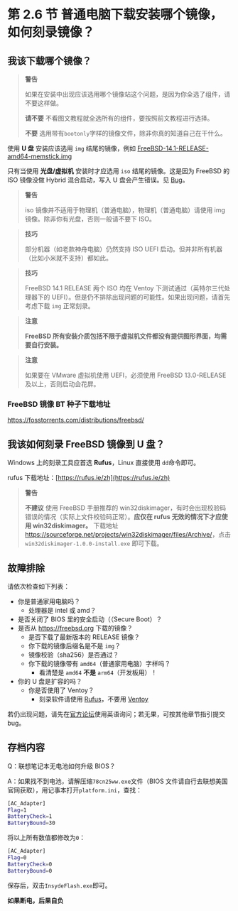 # 第 2.6 节 普通电脑下载安装哪个镜像，如何刻录镜像？

## 我该下载哪个镜像？

> **警告**
>
> 如果在安装中出现应该选用哪个镜像站这个问题，是因为你全选了组件，请不要这样做。
>
>**请不要** 不看图文教程就全选所有的组件，要按照前文教程进行选择。
>
> **不要** 选用带有`bootonly`字样的镜像文件，除非你真的知道自己在干什么。


使用 **U 盘** 安装应该选用 `img` 结尾的镜像，例如 [FreeBSD-14.1-RELEASE-amd64-memstick.img](https://download.freebsd.org/ftp/releases/amd64/amd64/ISO-IMAGES/14.1/FreeBSD-14.1-RELEASE-amd64-memstick.img)

只有当使用 **光盘/虚拟机** 安装时才应选用 `iso` 结尾的镜像。这是因为 FreeBSD 的 ISO 镜像没做 Hybrid 混合启动，写入 U 盘会产生错误。见 [Bug](https://bugs.freebsd.org/bugzilla/show\_bug.cgi?id=236786)。

> **警告**
>
>iso 镜像并不适用于物理机（普通电脑），物理机（普通电脑）请使用 img 镜像。除非你有光盘，否则一般请不要下 ISO。

>**技巧**
>
>部分机器（如老款神舟电脑）仍然支持 ISO UEFI 启动。但并非所有机器（比如小米就不支持）都如此。

>**技巧**
>
>FreeBSD 14.1 RELEASE 两个 ISO 均在 Ventoy 下测试通过（英特尔三代处理器下的 UEFI）。但是仍不排除出现问题的可能性。如果出现问题，请首先考虑下载 `img` 正常刻录。

> **注意**
>
>**FreeBSD 所有安装介质包括不限于虚拟机文件都没有提供图形界面，均需要自行安装。**

> **注意**
>
> 如果要在 VMware 虚拟机使用 UEFI，必须使用 FreeBSD 13.0-RELEASE 及以上，否则启动会花屏。

### FreeBSD 镜像 BT 种子下载地址

<https://fosstorrents.com/distributions/freebsd/>

## 我该如何刻录 FreeBSD 镜像到 U 盘？

Windows 上的刻录工具应首选 **Rufus**，Linux 直接使用 `dd`命令即可。

rufus 下载地址：[https://rufus.ie/zh](https://rufus.ie/zh)

> **警告**
>
> **不建议** 使用 FreeBSD 手册推荐的 win32diskimager，有时会出现校验码错误的情况（实际上文件校验码正常）。**应仅在 rufus 无效的情况下才应使用 win32diskimager。** 下载地址 <https://sourceforge.net/projects/win32diskimager/files/Archive/>，点击 `win32diskimager-1.0.0-install.exe` 即可下载。

## 故障排除

请依次检查如下列表：

- 你是普通家用电脑吗？
  - 处理器是 intel 或 amd？
- 是否关闭了 BIOS 里的安全启动（（Secure Boot）？
- 是否从 <https://freebsd.org> 下载的镜像？
  - 是否下载了最新版本的 RELEASE 镜像？
  - 你下载的镜像后缀名是不是 `img`？
  - 镜像校验（sha256）是否通过？
  - 你下载的镜像带有 `amd64`（普通家用电脑）字样吗？
    - 看清楚是 `amd64` **不是** `arm64`（开发板用）！
- 你的 U 盘是扩容的吗？
  - 你是否使用了 Ventoy？
    - 刻录软件请使用 [Rufus](https://rufus.ie/zh/)，不要用 [Ventoy](https://www.ventoy.net/cn/index.html)


若仍出现问题，请先在[官方论坛](https://forums.freebsd.org/)使用英语询问；若无果，可按其他章节指引提交 bug。

## 存档内容

Q：联想笔记本无电池如何升级 BIOS？

A：如果找不到电池，请解压缩`78cn25ww.exe`文件（BIOS 文件请自行去联想美国官网获取），用记事本打开`platform.ini`，查找：

```sh
[AC_Adapter]
Flag=1
BatteryCheck=1
BatteryBound=30
```

将以上所有数值都修改为`0`：

```sh
[AC_Adapter]
Flag=0
BatteryCheck=0
BatteryBound=0
```

保存后，双击`InsydeFlash.exe`即可。

**如果断电，后果自负**

